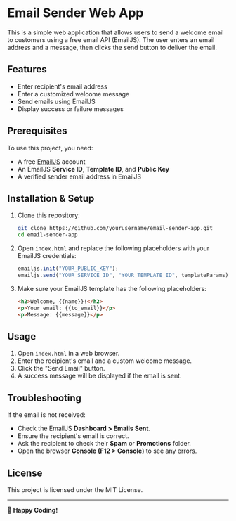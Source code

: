 # Email Sender Web App

This is a simple web application that allows users to send a welcome email to customers using a free email API (EmailJS). The user enters an email address and a message, then clicks the send button to deliver the email.

## Features
- Enter recipient's email address
- Enter a customized welcome message
- Send emails using EmailJS
- Display success or failure messages

## Prerequisites
To use this project, you need:
- A free [EmailJS](https://www.emailjs.com/) account
- An EmailJS **Service ID**, **Template ID**, and **Public Key**
- A verified sender email address in EmailJS

## Installation & Setup
1. Clone this repository:
   ```sh
   git clone https://github.com/yourusername/email-sender-app.git
   cd email-sender-app
   ```
2. Open `index.html` and replace the following placeholders with your EmailJS credentials:
   ```javascript
   emailjs.init("YOUR_PUBLIC_KEY");
   emailjs.send("YOUR_SERVICE_ID", "YOUR_TEMPLATE_ID", templateParams)
   ```
3. Make sure your EmailJS template has the following placeholders:
   ```html
   <h2>Welcome, {{name}}!</h2>
   <p>Your email: {{to_email}}</p>
   <p>Message: {{message}}</p>
   ```

## Usage
1. Open `index.html` in a web browser.
2. Enter the recipient's email and a custom welcome message.
3. Click the "Send Email" button.
4. A success message will be displayed if the email is sent.

## Troubleshooting
If the email is not received:
- Check the EmailJS **Dashboard > Emails Sent**.
- Ensure the recipient's email is correct.
- Ask the recipient to check their **Spam** or **Promotions** folder.
- Open the browser **Console (F12 > Console)** to see any errors.

## License
This project is licensed under the MIT License.

---

🚀 **Happy Coding!**

